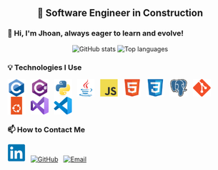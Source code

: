 <h2 align="center"> 
    🚀 Software Engineer in Construction
</h2>  

### 🤙 Hi, I'm Jhoan, always eager to learn and evolve!  

<div align="center">
    <img src="https://github-readme-stats.vercel.app/api?username=JhoanDev&show_icons=true&hide_border=true&theme=midnight-purple" height="175" alt="GitHub stats"/>
    <img src="https://github-readme-stats.vercel.app/api/top-langs?locale=en&layout=compact&theme=midnight-purple&hide_border=true&username=JhoanDev&hide=jupyter%20notebook,tex,html,css,makefile" height="175" alt="Top languages"/>
</div>

### 💡 Technologies I Use  

<div style="display: inline_block">
    <img align="center" alt="Jhoan-C" height="40" width="40" src="https://github.com/devicons/devicon/blob/master/icons/c/c-original.svg"> &nbsp;
    <img align="center" alt="Jhoan-CSharp" height="40" width="40" src="https://github.com/devicons/devicon/blob/master/icons/csharp/csharp-original.svg"> &nbsp;
    <img align="center" alt="Jhoan-Python" height="40" width="40" src="https://github.com/devicons/devicon/blob/master/icons/python/python-original.svg"> &nbsp;
    <img align="center" alt="Jhoan-Java" height="40" width="40" src="https://github.com/devicons/devicon/blob/master/icons/java/java-original.svg"> &nbsp;
    <img align="center" alt="Jhoan-JavaScript" height="40" width="40" src="https://github.com/devicons/devicon/blob/master/icons/javascript/javascript-original.svg"> &nbsp;
    <img align="center" alt="Jhoan-HTML5" height="40" width="40" src="https://github.com/devicons/devicon/blob/master/icons/html5/html5-original.svg"> &nbsp;
    <img align="center" alt="Jhoan-CSS3" height="40" width="40" src="https://github.com/devicons/devicon/blob/master/icons/css3/css3-original.svg"> &nbsp;
    <img align="center" alt="Jhoan-Postgrees" height="40" width="40" src="https://github.com/devicons/devicon/blob/master/icons/postgresql/postgresql-original.svg"> &nbsp;
    <img align="center" alt="Jhoan-Git" height="40" width="40" src="https://github.com/devicons/devicon/blob/master/icons/git/git-original.svg"> &nbsp;
    <img align="center" alt="Jhoan-Ubuntu" height="40" width="40" src="https://github.com/devicons/devicon/blob/master/icons/ubuntu/ubuntu-original.svg"> &nbsp;
    <img align="center" alt="Jhoan-VS" height="40" width="40" src="https://github.com/devicons/devicon/blob/master/icons/visualstudio/visualstudio-original.svg"> &nbsp;
    <img align="center" alt="Jhoan-VSCode" height="40" width="40" src="https://github.com/devicons/devicon/blob/master/icons/vscode/vscode-original.svg">
</div>

### 📫 How to Contact Me

<div style="display: inline_block">
    <a href="https://www.linkedin.com/in/jhoan-fernandes/"><img src="https://github.com/devicons/devicon/blob/master/icons/linkedin/linkedin-original.svg" height="40" width="40" alt="LinkedIn"/></a> &nbsp;
    <a href="https://github.com/JhoanDev"><img src="https://img.icons8.com/ios-filled/50/000000/github.png" height="40" width="40" alt="GitHub"/></a> &nbsp;
    <a href="mailto:jhoandev.log@gmail.com"><img src="https://img.icons8.com/ios-filled/50/000000/email.png" height="40" width="40" alt="Email"/></a>
</div>
